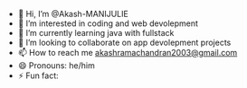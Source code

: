 - 👋 Hi, I’m @Akash-MANIJULIE
- 👀 I’m interested in coding and web devolepment
- 🌱 I’m currently learning java with fullstack
- 💞️ I’m looking to collaborate on app devolepment projects
- 📫 How to reach me akashramachandran2003@gmail.com
- 😄 Pronouns: he/him
- ⚡ Fun fact: 

<!---
Akash-MANIJULIE/Akash-MANIJULIE is a ✨ special ✨ repository because its `README.md` (this file) appears on your GitHub profile.
You can click the Preview link to take a look at your changes.
--->
